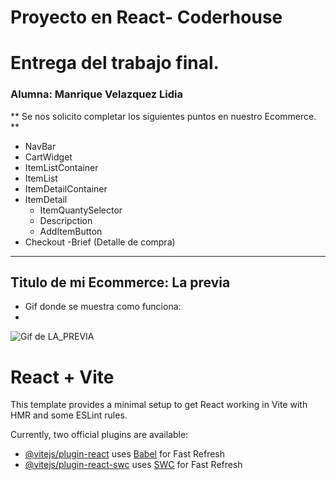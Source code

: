 # Proyecto en React- Coderhouse

# Entrega del trabajo final.
### Alumna: Manrique Velazquez Lidia


** Se nos solicito completar los siguientes puntos en nuestro Ecommerce. **

* NavBar
* CartWidget
* ItemListContainer
* ItemList
* ItemDetailContainer
* ItemDetail
    - ItemQuantySelector
    - Descripction
    - AddItemButton
* Checkout
    -Brief (Detalle de compra)

----
## Titulo de mi Ecommerce: La previa

* Gif donde se muestra como funciona:
* 
![Gif de LA_PREVIA](https://github.com/limanriqv/Preentrega3-ManriqueLidia/assets/65819827/d8e34222-f95a-4d8b-8399-4531c6e2180b)







# React + Vite

This template provides a minimal setup to get React working in Vite with HMR and some ESLint rules.

Currently, two official plugins are available:

- [@vitejs/plugin-react](https://github.com/vitejs/vite-plugin-react/blob/main/packages/plugin-react/README.md) uses [Babel](https://babeljs.io/) for Fast Refresh
- [@vitejs/plugin-react-swc](https://github.com/vitejs/vite-plugin-react-swc) uses [SWC](https://swc.rs/) for Fast Refresh
